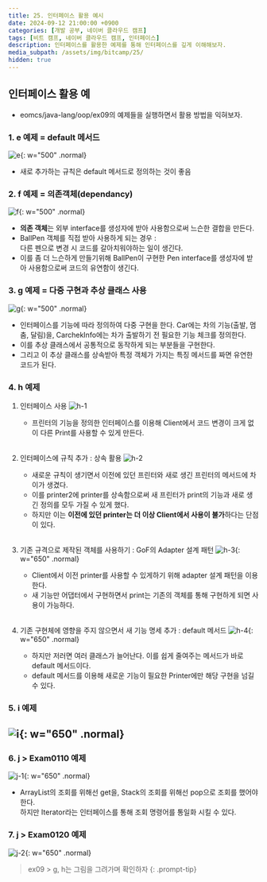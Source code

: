 ```yaml
---
title: 25. 인터페이스 활용 예시
date: 2024-09-12 21:00:00 +0900
categories: [개발 공부, 네이버 클라우드 캠프]
tags: [비트 캠프, 네이버 클라우드 캠프, 인터페이스] 
description: 인터페이스를 활용한 예제를 통해 인터페이스를 깊게 이해해보자.
media_subpath: /assets/img/bitcamp/25/
hidden: true
---
```

## 인터페이스 활용 예
- eomcs/java-lang/oop/ex09의 예제들을 실행하면서 활용 방법을 익혀보자.

### 1. e 예제 = default 메서드

![e](img1.png){: w="500" .normal}<br>
- 새로 추가하는 규칙은 default 메서드로 정의하는 것이 좋음

### 2. f 예제 = 의존객체(dependancy) 

![f](img2.png){: w="500" .normal}<br>
- **의존 객체**는 외부 interface를 생성자에 받아 사용함으로써 느슨한 결합을 만든다.
- BallPen 객체를 직접 받아 사용하게 되는 경우 :   
    다른 펜으로 변경 시 코드를 갈아치워야하는 일이 생긴다.
- 이를 좀 더 느슨하게 만들기위해 BallPen이 구현한 Pen interface를 생성자에 받아 사용함으로써 코드의 유연함이 생긴다.

### 3. g 예제 = 다중 구현과 추상 클래스 사용

![g](img3.png){: w="500" .normal}<br>
- 인터페이스를 기능에 따라 정의하여 다중 구현을 한다.
    Car에는 차의 기능(출발, 멈춤, 달림)을, CarchekInfo에는 차가 출발하기 전 필요한 기능 체크를 정의한다.
- 이를 추상 클래스에서 공통적으로 동작하게 되는 부분들을 구현한다.
- 그리고 이 추상 클래스를 상속받아 특정 객체가 가지는 특징 메서드를 짜면 유연한 코드가 된다.

### 4. h 예제

1. 인터페이스 사용
    ![h-1](img4.png)
    - 프린터의 기능을 정의한 인터페이스를 이용해 Client에서 코드 변경이 크게 없이 다른 Print를 사용할 수 있게 만든다.
<br><br>

2. 인터페이스에 규칙 추가 : 상속 활용
    ![h-2](img5.png)
    - 새로운 규칙이 생기면서 이전에 있던 프린터와 새로 생긴 프린터의 메서드에 차이가 생겼다.
    - 이를 printer2에 printer를 상속함으로써 새 프린터가 print의 기능과 새로 생긴 정의를 모두 가질 수 있게 했다.
    - 하지만 이는 **이전에 있던 printer는 더 이상 Client에서 사용이 불가**하다는 단점이 있다.
<br><br>

3. 기존 규격으로 제작된 객체를 사용하기 : GoF의 Adapter 설계 패턴
    ![h-3](img6.png){: w="650" .normal}<br>
    - Client에서 이전 printer를 사용할 수 있게하기 위해 adapter 설계 패턴을 이용한다.
    - 새 기능만 어댑터에서 구현하면서 print는 기존의 객체를 통해 구현하게 되면 사용이 가능하다.
<br><br>

4. 기존 구현체에 영향을 주지 않으면서 새 기능 명세 추가 : default 메서드
    ![h-4](img7.png){: w="650" .normal}<br>
    - 하지만 저러면 여러 클래스가 늘어난다. 이를 쉽게 줄여주는 메서드가 바로 default 메서드이다.
    - default 메서드를 이용해 새로운 기능이 필요한 Printer에만 해당 구현을 넘길 수 있다.

### 5. i 예제

![i](img8.png){: w="650" .normal}<br>
- 

### 6. j > Exam0110 예제

![j-1](img9.png){: w="650" .normal}<br>

- ArrayList의 조회를 위해선 get을, Stack의 조회를 위해선 pop으로 조회를 했어야한다.   
    하지만 Iterator라는 인터페이스를 통해 조회 명령어를 통일화 시킬 수 있다.

### 7. j > Exam0120 예제
![j-2](img10.png){: w="650" .normal}<br>

> ex09 > g, h는 그림을 그려가며 확인하자
{: .prompt-tip}
